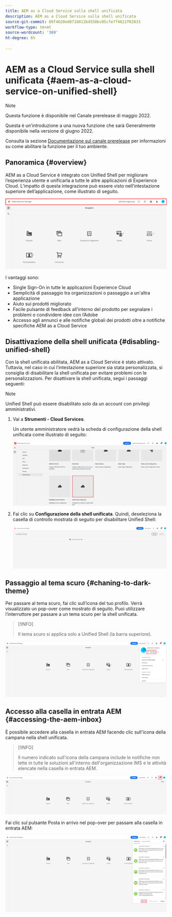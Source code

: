 ```yaml
---
title: AEM as a Cloud Service sulla shell unificata
description: AEM as a Cloud Service sulla shell unificata
source-git-commit: 09f4620ed871b012b4550bc05cfe7f4622f02833
workflow-type: tm+mt
source-wordcount: '369'
ht-degree: 6%

---
```



# AEM as a Cloud Service sulla shell unificata {#aem-as-a-cloud-service-on-unified-shell}

>[!NOTE]
>Questa funzione è disponibile nel Canale prerelease di maggio 2022.
>
>Questa è un’introduzione a una nuova funzione che sarà Generalmente disponibile nella versione di giugno 2022.
>
>Consulta la sezione [Documentazione sul canale prerelease](/help/release-notes/prerelease.md#enable-prerelease) per informazioni su come abilitare la funzione per il tuo ambiente.

## Panoramica {#overview}

AEM as a Cloud Service è integrato con Unified Shell per migliorare l’esperienza utente e unificarla a tutte le altre applicazioni di Experience Cloud. L’impatto di questa integrazione può essere visto nell’intestazione superiore dell’applicazione, come illustrato di seguito.

![immagine](/help/overview/assets/unifiedshell1.png)

I vantaggi sono:

* Single Sign-On in tutte le applicazioni Experience Cloud
* Semplicità di passaggio tra organizzazioni o passaggio a un&#39;altra applicazione
* Aiuto sui prodotti migliorato
* Facile pulsante di feedback all’interno del prodotto per segnalare i problemi o condividere idee con l’Adobe
* Accesso agli annunci e alle notifiche globali dei prodotti oltre a notifiche specifiche AEM as a Cloud Service

## Disattivazione della shell unificata {#disabling-unified-shell}

Con la shell unificata abilitata, AEM as a Cloud Service è stato attivato. Tuttavia, nel caso in cui l’intestazione superiore sia stata personalizzata, si consiglia di disabilitare la shell unificata per evitare problemi con le personalizzazioni. Per disattivare la shell unificata, segui i passaggi seguenti:

>[!NOTE]
>Unified Shell può essere disabilitato solo da un account con privilegi amministrativi.

1. Vai a **Strumenti - Cloud Services**.

   Un utente amministratore vedrà la scheda di configurazione della shell unificata come illustrato di seguito:

   ![immagine](/help/overview/assets/unifiedshell2.png)

1. Fai clic su **Configurazione della shell unificata**. Quindi, deseleziona la casella di controllo mostrata di seguito per disabilitare Unified Shell:

   ![immagine](/help/overview/assets/unifiedshell3.png)

## Passaggio al tema scuro {#chaning-to-dark-theme}

Per passare al tema scuro, fai clic sull’icona del tuo profilo. Verrà visualizzato un pop-over come mostrato di seguito. Puoi utilizzare l’interruttore per passare a un tema scuro per la shell unificata.

>[!INFO]
>
>Il tema scuro si applica solo a Unified Shell (la barra superiore).

![immagine](/help/overview/assets/unifiedshell4.png)

## Accesso alla casella in entrata AEM {#accessing-the-aem-inbox}

È possibile accedere alla casella in entrata AEM facendo clic sull&#39;icona della campana nella shell unificata.

>[!INFO]
>
> Il numero indicato sull&#39;icona della campana include le notifiche non lette in tutte le soluzioni all&#39;interno dell&#39;organizzazione IMS e le attività elencate nella casella in entrata AEM.

![immagine](/help/overview/assets/unifiedshell5.png)

Fai clic sul pulsante Posta in arrivo nel pop-over per passare alla casella in entrata AEM:

![immagine](/help/overview/assets/unifiedshell6.png)

